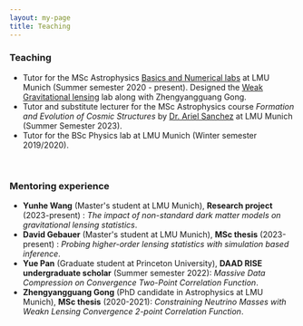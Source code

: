```yaml
---
layout: my-page
title: Teaching
---
```



### Teaching

- Tutor for the MSc Astrophysics [Basics and Numerical labs](https://www.usm.lmu.de/Lehre/Lehrveranstaltungen/Praktikum/) at LMU Munich (Summer semester 2020 - present). Designed the [Weak Gravitational lensing](https://datashare.mpcdf.mpg.de/s/iQL4nUmrDaYzmfP) lab along with Zhengyangguang Gong.
- Tutor and substitute lecturer for the MSc Astrophysics course *Formation and Evolution of Cosmic Structures* by [Dr. Ariel Sanchez](https://www.mpe.mpg.de/~arielsan/) at LMU Munich (Summer Semester 2023).
- Tutor for the BSc Physics lab at LMU Munich (Winter semester 2019/2020).
  
&nbsp;

### Mentoring experience

- **Yunhe Wang** (Master's student at LMU Munich), **Research project** (2023-present) : *The impact of non-standard dark matter models on gravitational lensing statistics*.
- **David Gebauer** (Master's student at LMU Munich), **MSc thesis** (2023-present) : *Probing higher-order lensing statistics with simulation based inference*.
- **Yue Pan** (Graduate student at Princeton University), **DAAD RISE undergraduate scholar** (Summer semester 2022): *Massive Data Compression on Convergence Two-Point Correlation Function*.
- **Zhengyangguang Gong** (PhD candidate in Astrophysics at LMU Munich), **MSc thesis** (2020-2021): *Constraining Neutrino Masses with Weakn Lensing Convergence 2-point Correlation Function*.

&nbsp;
